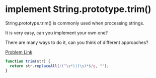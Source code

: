 # implement String.prototype.trim()

String.prototype.trim() is commonly used when processing strings.

It is very easy, can you implement your own one?

There are many ways to do it, can you think of different approaches?

[Problem Link](https://bigfrontend.dev/problem/implement-String-prototype-trim)

```js
function trim(str) {
  return str.replaceAll(/(^\s*)|(\s)*$/g, "");
}
```
